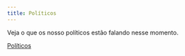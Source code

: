 ```yaml
---
title: Políticos
---
```


Veja o que os nosso políticos estão falando nesse momento.

<!-- endexcerpt -->

<a class="twitter-timeline" data-lang="pt" href="https://twitter.com/l2zg7e/lists/pol-ticos?ref_src=twsrc%5Etfw">Políticos</a>
